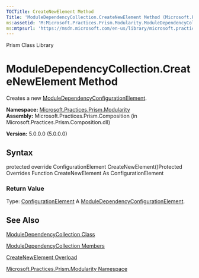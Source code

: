```yaml
---
TOCTitle: CreateNewElement Method
Title: 'ModuleDependencyCollection.CreateNewElement Method (Microsoft.Practices.Prism.Modularity)'
ms:assetid: 'M:Microsoft.Practices.Prism.Modularity.ModuleDependencyCollection.CreateNewElement'
ms:mtpsurl: 'https://msdn.microsoft.com/en-us/library/microsoft.practices.prism.modularity.moduledependencycollection.createnewelement(v=pandp.50)'
---
```


Prism Class Library

ModuleDependencyCollection.CreateNewElement Method
======================================================

Creates a new [ModuleDependencyConfigurationElement](https://msdn.microsoft.com/library/microsoft.practices.prism.modularity.moduledependencyconfigurationelement).

**Namespace:** [Microsoft.Practices.Prism.Modularity](https://msdn.microsoft.com/library/microsoft.practices.prism.modularity)
**Assembly:** Microsoft.Practices.Prism.Composition (in Microsoft.Practices.Prism.Composition.dll)

**Version:** 5.0.0.0 (5.0.0.0)

## Syntax


protected override ConfigurationElement CreateNewElement()Protected Overrides Function CreateNewElement As ConfigurationElement
### Return Value

Type: [ConfigurationElement](http://msdn.microsoft.com/en-us/library/kyx77cz3)
A [ModuleDependencyConfigurationElement](https://msdn.microsoft.com/library/microsoft.practices.prism.modularity.moduledependencyconfigurationelement).

See Also
--------


[ModuleDependencyCollection Class](https://msdn.microsoft.com/library/microsoft.practices.prism.modularity.moduledependencycollection)

[ModuleDependencyCollection Members](https://msdn.microsoft.com/allmembers.t:microsoft.practices.prism.modularity.moduledependencycollection)

[CreateNewElement Overload](https://msdn.microsoft.com/overload:microsoft.practices.prism.modularity.moduledependencycollection.createnewelement)

[Microsoft.Practices.Prism.Modularity Namespace](https://msdn.microsoft.com/library/microsoft.practices.prism.modularity)
